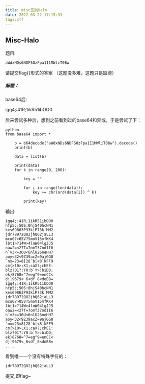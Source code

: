```yaml
---
title: misc签到Halo
date: 2022-03-22 17:15:33
tags:ctf
---
```



## Misc-Halo

题目:


```
aWdxNDs6NDFSOzFpa1I1MWliT08w
```

请提交flag{}形式的答案 （这题没多难，这题只是缺德）


##### 解题：

base64后:

igq4;:41R;1ikR51ibOO0

后来尝试多种后，想到之前看到过的base64和异或，于是尝试了下：

```
python
from base64 import *

    b = b64decode("aWdxNDs6NDFSOzFpa1I1MWliT08w").decode()
    print(b)

    data = list(b)

    print(data)
    for k in range(0, 200):

        key = ""

        for i in range(len(data)):
            key += chr(ord(data[i]) ^ k)

        print(key)
```

输出:

```
igq4;:41R;1ikR51ibOO0
hfp5:;50S:0hjS40hcNN1
kes69863P93kiP73k`MM2
jdr78972Q82jhQ62jaLL3
mcu0?>05V?5moV15mfKK4
lbt1>?14W>4lnW04lgJJ5
oaw2=<27T=7omT37odII6
n`v3<=36U<6nlU26neHH7
aoy<32<9Z39acZ=9ajGG8
`nx=23=8[28`b[<8`kFF9
cm{>10>;X1;caX?;chEE:
blz?01?:Y0:b`Y>:biDD;
ek}8768=^7=eg^9=enCC<
dj|9679<_6<df_8<doBB=
igq4;:41R;1ikR51ibOO0
hfp5:;50S:0hjS40hcNN1
kes69863P93kiP73k`MM2
jdr78972Q82jhQ62jaLL3
mcu0?>05V?5moV15mfKK4
lbt1>?14W>4lnW04lgJJ5
oaw2=<27T=7omT37odII6
n`v3<=36U<6nlU26neHH7
aoy<32<9Z39acZ=9ajGG8
`nx=23=8[28`b[<8`kFF9
cm{>10>;X1;caX?;chEE:
blz?01?:Y0:b`Y>:biDD;
ek}8768=^7=eg^9=enCC<
dj|9679<_6<df_8<doBB=
....
```

看到唯一一个没有特殊字符的：

```
jdr78972Q82jhQ62jaLL3
```

提交,即flag~
